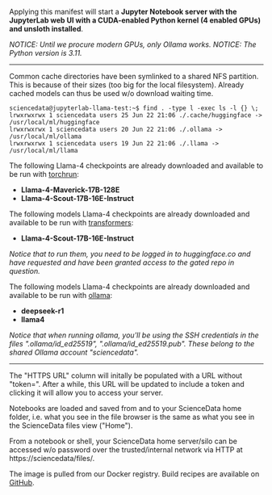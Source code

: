 Applying this manifest will start a **Jupyter Notebook server with the JupyterLab web UI with a CUDA-enabled Python kernel (4 enabled GPUs) and unsloth installed**.

_NOTICE: Until we procure modern GPUs, only Ollama works._
_NOTICE: The Python version is 3.11._

---

Common cache directories have been symlinked to a shared NFS partition. This is because of their sizes (too big for the local filesystem). Already cached models can thus be used w/o download waiting time.

```
sciencedata@jupyterlab-llama-test:~$ find . -type l -exec ls -l {} \;
lrwxrwxrwx 1 sciencedata users 25 Jun 22 21:06 ./.cache/huggingface -> /usr/local/ml/huggingface
lrwxrwxrwx 1 sciencedata users 20 Jun 22 21:06 ./.ollama -> /usr/local/ml/ollama
lrwxrwxrwx 1 sciencedata users 19 Jun 22 21:06 ./.llama -> /usr/local/ml/llama
```

The following Llama-4 checkpoints are already downloaded and available to be run with [torchrun](https://github.com/meta-llama/llama-models/?tab=readme-ov-file):

- **Llama-4-Maverick-17B-128E**
- **Llama-4-Scout-17B-16E-Instruct**

The following models Llama-4 checkpoints are already downloaded and available to be run with [transformers](https://huggingface.co/blog/llama4-release):

- **Llama-4-Scout-17B-16E-Instruct**

_Notice that to run them, you need to be logged in to huggingface.co and have requested and have been granted access to the gated repo in question._

The following models Llama-4 checkpoints are already downloaded and available to be run with [ollama](https://ollama.com/):

- **deepseek-r1**
- **llama4**

_Notice that when running ollama, you'll be using the SSH credentials in the files ".ollama/id_ed25519", ".ollama/id_ed25519.pub". These belong to the shared Ollama account "sciencedata"._

--- 

The "HTTPS URL" column will initally be populated with a URL without "token=". After a while, this URL will be updated to include a token and clicking it will allow you to access your server.

Notebooks are loaded and saved from and to your ScienceData home folder, i.e. what you see in the file browser is the same as what you see in the ScienceData files view ("Home").

From a notebook or shell, your ScienceData  home server/silo can be accessed w/o password over the trusted/internal network via HTTP at https&colon;//sciencedata/files/.

The image is pulled from our Docker registry. Build recipes are available on [GitHub](https://github.com/deic-dk/sciencedata_images).

